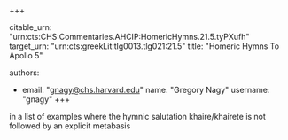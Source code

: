 +++


citable_urn: "urn:cts:CHS:Commentaries.AHCIP:HomericHymns.21.5.tyPXufh"
target_urn: "urn:cts:greekLit:tlg0013.tlg021:21.5"
title: "Homeric Hymns To Apollo 5"

authors:
- email: "gnagy@chs.harvard.edu"
  name: "Gregory Nagy"
  username: "gnagy"
+++

<p>in a list of examples where the hymnic salutation khaire/khairete is not followed by an explicit metabasis</p>